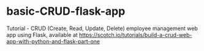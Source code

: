 # basic-CRUD-flask-app
Tutorial - CRUD (Create, Read, Update, Delete) employee management web app using Flask, available at https://scotch.io/tutorials/build-a-crud-web-app-with-python-and-flask-part-one
